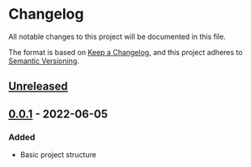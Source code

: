# Changelog
All notable changes to this project will be documented in this file.

The format is based on [Keep a
Changelog](https://keepachangelog.com/en/1.0.0/),
and this project adheres to [Semantic
Versioning](https://semver.org/spec/v2.0.0.html).

## [Unreleased]

## [0.0.1] - 2022-06-05
### Added
- Basic project structure

[Unreleased]:
https://github.com/Klein-Stein/arkan/compare/master...devel
[0.0.1]:
https://github.com/Klein-Stein/arkan/releases/tag/v0.0.1
